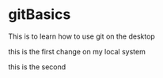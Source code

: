 # gitBasics
This is to learn how to use git on the desktop

this is the first change on my local system

this is the second
